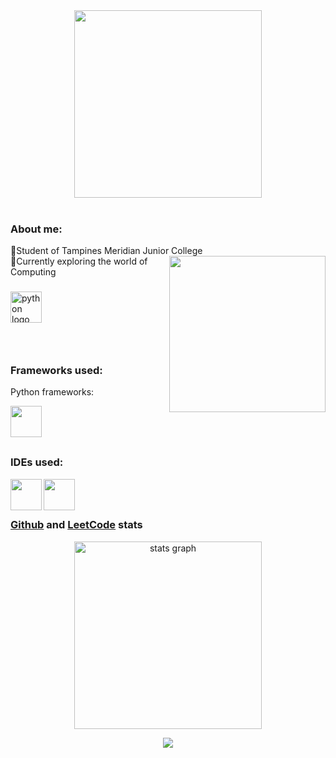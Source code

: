 <div align="center">
<img align="center" height=300 src="https://i.etsystatic.com/22115774/r/il/67f93c/2897800326/il_1588xN.2897800326_h8h5.jpg"  />
</div>

<br>

### About me:
<div align="left">
🏫Student of Tampines Meridian Junior College
<img align="right" height="250" src="https://as2.ftcdn.net/v2/jpg/05/68/98/15/1000_F_568981524_2irG4VUSs06xbahAihTpkuSfxKkw8FqX.jpg"  />
<div align="left">
🎯Currently exploring the world of Computing
</div>
  
###

</div>
<div align="left">
<img src="https://cdn.jsdelivr.net/gh/devicons/devicon/icons/python/python-original.svg" height="50" alt="python logo"  />
<img width="25" />
</div>

###

</div>
<div align="left">
<br>

### Frameworks used:
Python frameworks:

<div align="left">
<img align="left" height="50" src="https://camo.githubusercontent.com/36df6df6ab55cef89cacfbca34d149cb12e0afad54be82058610b11f59ac5ab5/68747470733a2f2f706c61792d6c682e676f6f676c6575736572636f6e74656e742e636f6d2f39384a6675476f554f78464b36334e426e3651643354523164534763565f6d4a31376f5f77526a5071576f4b6344613750794347314b3243396a6748315062314e36476a"  />
</div>
<br>

###

<br>
</div>
<div align="left">

### IDEs used:
<img align="left" height="50" src="https://camo.githubusercontent.com/eac245c5cae1b089f22ef408e1f4b35f58b7b3c59f1f37c54c7527da776234c0/68747470733a2f2f676f2d736b696c6c2d69636f6e732e76657263656c2e6170702f6170692f69636f6e733f693d7673636f6465"  />
<img align="left" height="50" src="https://camo.githubusercontent.com/fb6238b3b65a06550fd5caee8cc71b544011fc5b20e748610514ade292f67d7e/68747470733a2f2f75706c6f61642e77696b696d656469612e6f72672f77696b6970656469612f636f6d6d6f6e732f7468756d622f332f33382f4a7570797465725f6c6f676f2e7376672f3132303070782d4a7570797465725f6c6f676f2e7376672e706e67"  />

###

<br>

</div>
<div align="left">
<br>
  
### [Github](https://github.com/Masterjet21) and [LeetCode](https://leetcode.com/Jett_packk/) stats
<div align="center">
<img src="https://github-readme-stats.vercel.app/api?username=MasterJet21&theme=calm&show_icons=true&hide_border=true&count_private=true" height="300" alt="stats graph"  />
<p align="center">
<img src=https://leetcard.jacoblin.cool/Jett_packk?theme=dark&font=Caveat%20Brush>
</p>

</div>
